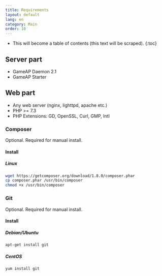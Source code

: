 ```yaml
---
title: Requirements
layout: default
lang: en
category: Main
order: 10
---
```


* This will become a table of contents (this text will be scraped).
{:toc}

## Server part

* GameAP Daemon 2.1
* GameAP Starter

## Web part

* Any web server (nginx, lighttpd, apache etc.)
* PHP >= 7.3
* PHP Extensions: GD, OpenSSL, Curl, GMP, Intl

### Composer

Optional. Required for manual install.

#### Install

##### Linux
```bash
wget https://getcomposer.org/download/1.8.0/composer.phar
cp composer.phar /usr/bin/composer
chmod +x /usr/bin/composer
```

### Git

Optional. Required for manual install.

#### Install

##### Debian/Ubuntu

```bash
apt-get install git
```

##### CentOS
```bash
yum install git
```
